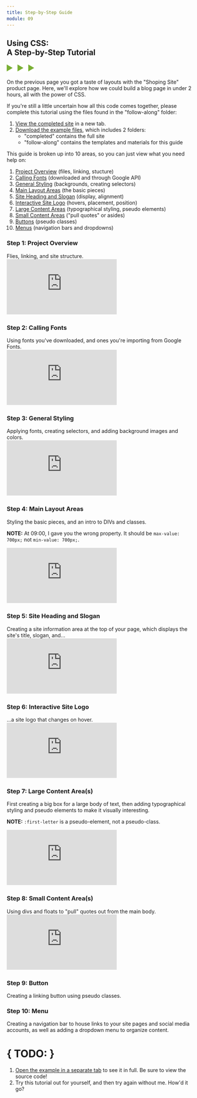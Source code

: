 ```yaml
---
title: Step-by-Step Guide
module: 09
---
```


## Using CSS:<br/>A Step-by-Step Tutorial
<img src="./../../../img/arrow-divider.svg" style="width: 75px; border: none;" />

On the previous page you got a taste of layouts with the "Shoping Site" product page. Here, we'll explore how we could build a blog page in under 2 hours, all with the power of CSS.

<!--
<div class="embed-responsive embed-responsive-16by9"><iframe class="embed-responsive-item" src="https://player.vimeo.com/video/243960837?color=F49626&title=0&byline=0&portrait=0" frameborder="0" allowfullscreen></iframe></div>-->

If you're still a little uncertain how all this code comes together, please complete this tutorial using the files found in the "follow-along" folder:

1. [View the completed site]({{site.baseurl}}/modules/topic-09/layout-ex4/) in a new tab.
2. [Download the example files]({{site.baseurl}}/modules/topic-09/files/layout-ex4.zip), which includes 2 folders:
    - "completed" contains the full site
    - "follow-along" contains the templates and materials for this guide

This guide is broken up into 10 areas, so you can just view what you need help on:
1. <a href="#tut-1">Project Overview</a> (files, linking, stucture)
2. <a href="#tut-2">Calling Fonts</a> (downloaded and through Google API)
3. <a href="#tut-3">General Styling</a> (backgrounds, creating selectors)
4. <a href="#tut-4">Main Layout Areas</a> (the basic pieces)
5. <a href="#tut-5">Site Heading and Slogan</a> (display, alignment)
6. <a href="#tut-6">Interactive Site Logo</a> (hovers, placement, position)
7. <a href="#tut-7">Large Content Areas</a> (typographical styling, pseudo elements)
8. <a href="#tut-8">Small Content Areas</a> ("pull quotes" or asides)
9. <a href="#tut-9">Buttons</a> (pseudo classes)
10. <a href="#tut-10">Menus</a> (navigation bars and dropdowns)


<h3 id="tut-1">Step 1: Project Overview</h3>
Flies, linking, and site structure.

<div class="embed-responsive embed-responsive-16by9"><iframe class="embed-responsive-item" src="https://player.vimeo.com/video/244068008?color=F49626&title=0&byline=0&portrait=0" frameborder="0" allowfullscreen></iframe></div>


<h3 id="tut-2">Step 2: Calling Fonts</h3>
Using fonts you've downloaded, and ones you're importing from Google Fonts.

<div class="embed-responsive embed-responsive-16by9"><iframe class="embed-responsive-item" src="https://player.vimeo.com/video/244075708?color=F49626&title=0&byline=0&portrait=0" frameborder="0" allowfullscreen></iframe></div>


<h3 id="tut-3">Step 3: General Styling</h3>
Applying fonts, creating selectors, and adding background images and colors.

<div class="embed-responsive embed-responsive-16by9"><iframe class="embed-responsive-item" src="https://player.vimeo.com/video/244098332?color=F49626&title=0&byline=0&portrait=0" frameborder="0" allowfullscreen></iframe></div>


<h3 id="tut-4">Step 4: Main Layout Areas</h3>
Styling the basic pieces, and an intro to DIVs and classes.

**NOTE:** At 09:00, I gave you the wrong property. It should be `max-value: 700px;` not `min-value: 700px;`.<br />

<div class="embed-responsive embed-responsive-16by9"><iframe class="embed-responsive-item" src="https://player.vimeo.com/video/244104033?color=F49626&title=0&byline=0&portrait=0" frameborder="0" allowfullscreen></iframe></div>


<h3 id="tut-5">Step 5: Site Heading and Slogan</h3>
Creating a site information area at the top of your page, which displays the site's title, slogan, and...

<div class="embed-responsive embed-responsive-16by9"><iframe class="embed-responsive-item" src="https://player.vimeo.com/video/244108602?color=F49626&title=0&byline=0&portrait=0" frameborder="0" allowfullscreen></iframe></div>


<h3 id="tut-6">Step 6: Interactive Site Logo</h3>
...a site logo that changes on hover.

<div class="embed-responsive embed-responsive-16by9"><iframe class="embed-responsive-item" src="https://player.vimeo.com/video/244114956?color=F49626&title=0&byline=0&portrait=0" frameborder="0" allowfullscreen></iframe></div>


<h3 id="tut-7">Step 7: Large Content Area(s)</h3>
First creating a big box for a large body of text, then adding typographical styling and pseudo elements to make it visually interesting.

**NOTE:** `:first-letter` is a pseudo-element, not a pseudo-class.

<div class="embed-responsive embed-responsive-16by9"><iframe class="embed-responsive-item" src="https://player.vimeo.com/video/244120327?color=F49626&title=0&byline=0&portrait=0" frameborder="0" allowfullscreen></iframe></div>


<h3 id="tut-8">Step 8: Small Content Area(s)</h3>
Using divs and floats to "pull" quotes out from the main body.

<div class="embed-responsive embed-responsive-16by9"><iframe class="embed-responsive-item" src="https://player.vimeo.com/video/244154043?color=F49626&title=0&byline=0&portrait=0" frameborder="0" allowfullscreen></iframe></div>


<h3 id="tut-9">Step 9: Button</h3>
Creating a linking button using pseudo classes.


<h3 id="tut-10">Step 10: Menu</h3>
Creating a navigation bar to house links to your site pages and social media accounts, as well as adding a dropdown menu to organize content.


# { TODO: }
1. <a href="{{site.baseurl}}/modules/topic-09/layout-ex4/" target="_blank">Open the example in a separate tab</a> to see it in full. Be sure to view the source code!
2. Try this tutorial out for yourself, and then try again without me. How'd it go?
